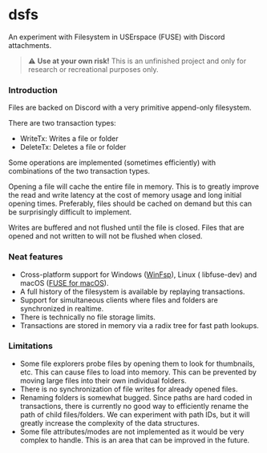 # dsfs

An experiment with Filesystem in USErspace (FUSE) with Discord attachments.

> :warning: **Use at your own risk!** This is an unfinished project and only for research or recreational purposes only.

### Introduction

Files are backed on Discord with a very primitive append-only filesystem.

There are two transaction types:

* WriteTx: Writes a file or folder
* DeleteTx: Deletes a file or folder

Some operations are implemented (sometimes efficiently) with combinations of
the two transaction types.

Opening a file will cache the entire file in memory. This is to greatly improve
the read and write latency at the cost of memory usage and long initial opening
times. Preferably, files should be cached on demand but this can be
surprisingly difficult to implement.

Writes are buffered and not flushed until the file is closed. Files that are
opened and not written to will not be flushed when closed.

### Neat features

* Cross-platform support for
  Windows ([WinFsp](https://github.com/billziss-gh/winfsp)), Linux (
  libfuse-dev) and macOS ([FUSE for macOS](https://osxfuse.github.io)).
* A full history of the filesystem is available by replaying transactions.
* Support for simultaneous clients where files and folders are synchronized in
  realtime.
* There is technically no file storage limits.
* Transactions are stored in memory via a radix tree for fast path lookups.

### Limitations

* Some file explorers probe files by opening them to look for thumbnails, etc.
  This can cause files to load into memory. This can be prevented by moving
  large files into their own individual folders.
* There is no synchronization of file writes for already opened files.
* Renaming folders is somewhat bugged. Since paths are hard coded in
  transactions, there is currently no good way to efficiently rename the path
  of child files/folders. We can experiment with path IDs, but it will greatly
  increase the complexity of the data structures.
* Some file attributes/modes are not implemented as it would be very complex to
  handle. This is an area that can be improved in the future.
